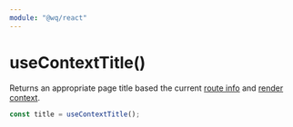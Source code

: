 ```yaml
---
module: "@wq/react"
---
```


# useContextTitle()

Returns an appropriate page title based the current [route info][useRouteInfo] and [render context][useRenderContext].

```js
const title = useContextTitle();
```

[useRouteInfo]: ./useRouteInfo.md
[useRenderContext]: ./useRenderContext.md
